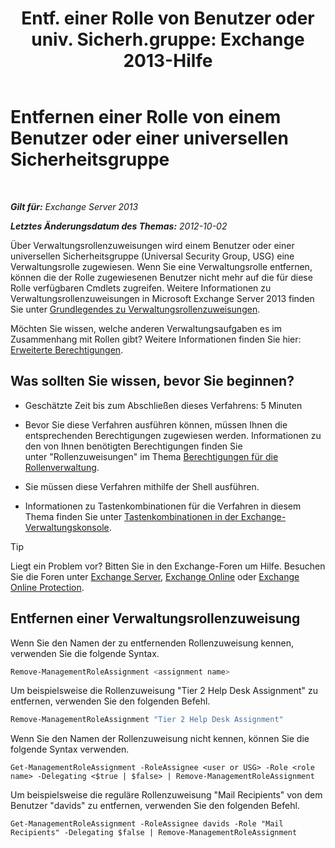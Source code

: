 ﻿---
title: 'Entf. einer Rolle von Benutzer oder univ. Sicherh.gruppe: Exchange 2013-Hilfe'
TOCTitle: Entfernen einer Rolle von einem Benutzer oder einer universellen Sicherheitsgruppe
ms:assetid: df3510ef-e0c2-4d3c-81b0-7dc3e70c01a0
ms:mtpsurl: https://technet.microsoft.com/de-de/library/Dd351196(v=EXCHG.150)
ms:contentKeyID: 50476911
ms.date: 04/24/2018
mtps_version: v=EXCHG.150
ms.translationtype: HT
---

# Entfernen einer Rolle von einem Benutzer oder einer universellen Sicherheitsgruppe

 

_**Gilt für:** Exchange Server 2013_

_**Letztes Änderungsdatum des Themas:** 2012-10-02_

Über Verwaltungsrollenzuweisungen wird einem Benutzer oder einer universellen Sicherheitsgruppe (Universal Security Group, USG) eine Verwaltungsrolle zugewiesen. Wenn Sie eine Verwaltungsrolle entfernen, können die der Rolle zugewiesenen Benutzer nicht mehr auf die für diese Rolle verfügbaren Cmdlets zugreifen. Weitere Informationen zu Verwaltungsrollenzuweisungen in Microsoft Exchange Server 2013 finden Sie unter [Grundlegendes zu Verwaltungsrollenzuweisungen](understanding-management-role-assignments-exchange-2013-help.md).

Möchten Sie wissen, welche anderen Verwaltungsaufgaben es im Zusammenhang mit Rollen gibt? Weitere Informationen finden Sie hier: [Erweiterte Berechtigungen](advanced-permissions-exchange-2013-help.md).

## Was sollten Sie wissen, bevor Sie beginnen?

  - Geschätzte Zeit bis zum Abschließen dieses Verfahrens: 5 Minuten

  - Bevor Sie diese Verfahren ausführen können, müssen Ihnen die entsprechenden Berechtigungen zugewiesen werden. Informationen zu den von Ihnen benötigten Berechtigungen finden Sie unter "Rollenzuweisungen" im Thema [Berechtigungen für die Rollenverwaltung](role-management-permissions-exchange-2013-help.md).

  - Sie müssen diese Verfahren mithilfe der Shell ausführen.

  - Informationen zu Tastenkombinationen für die Verfahren in diesem Thema finden Sie unter [Tastenkombinationen in der Exchange-Verwaltungskonsole](keyboard-shortcuts-in-the-exchange-admin-center-exchange-online-protection-help.md).


> [!TIP]
> Liegt ein Problem vor? Bitten Sie in den Exchange-Foren um Hilfe. Besuchen Sie die Foren unter <A href="https://go.microsoft.com/fwlink/p/?linkid=60612">Exchange Server</A>, <A href="https://go.microsoft.com/fwlink/p/?linkid=267542">Exchange Online</A> oder <A href="https://go.microsoft.com/fwlink/p/?linkid=285351">Exchange Online Protection</A>.



## Entfernen einer Verwaltungsrollenzuweisung

Wenn Sie den Namen der zu entfernenden Rollenzuweisung kennen, verwenden Sie die folgende Syntax.

```powershell
Remove-ManagementRoleAssignment <assignment name>
```

Um beispielsweise die Rollenzuweisung "Tier 2 Help Desk Assignment" zu entfernen, verwenden Sie den folgenden Befehl.

```powershell
Remove-ManagementRoleAssignment "Tier 2 Help Desk Assignment"
```

Wenn Sie den Namen der Rollenzuweisung nicht kennen, können Sie die folgende Syntax verwenden.

    Get-ManagementRoleAssignment -RoleAssignee <user or USG> -Role <role name> -Delegating <$true | $false> | Remove-ManagementRoleAssignment 

Um beispielsweise die reguläre Rollenzuweisung "Mail Recipients" von dem Benutzer "davids" zu entfernen, verwenden Sie den folgenden Befehl.

    Get-ManagementRoleAssignment -RoleAssignee davids -Role "Mail Recipients" -Delegating $false | Remove-ManagementRoleAssignment

